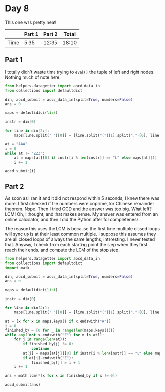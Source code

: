 # Day 8
This one was pretty neat!

|      | Part 1 | Part 2 | Total |
|------|--------|--------|-------|
| Time | 5:35   | 12:35  | 18:10 |

## Part 1
I totally didn't waste time trying to `eval()` the tuple of left and right nodes. Nothing much of note here.
```python
from helpers.datagetter import aocd_data_in
from collections import defaultdict

din, aocd_submit = aocd_data_in(split=True, numbers=False)
ans = 0

maps = defaultdict(list)

instr = din[0]

for line in din[2:]:
    maps[line.split(" ")[0]] = [line.split("(")[1].split(",")[0], line.split(", ")[1].split(")")[0]]

at = "AAA"
i = 0
while at != "ZZZ":
    at = maps[at][0] if instr[i % len(instr)] == "L" else maps[at][1]
    i += 1

aocd_submit(i)
```

## Part 2
As soon as I ran it and it did not respond within 5 seconds, I knew there was more. I first checked if the numbers were coprime, for Chinese remainder theorem. Nope. Then I tried GCD and the answer was too big. What left? LCM! Oh, I thought, and that makes sense. My answer was entered from an online calculator, and then I did the Python after for completeness. 

The reason this uses the LCM is because the first time multiple closed loops will sync up is at their least common multiple. I suppose this assumes they are all closed loops of always the same lengths, interesting. I never tested that. Anyway, I check from each starting point the step when they first reach their ends, and compute the LCM of the stop step.
```python
from helpers.datagetter import aocd_data_in
from collections import defaultdict
import math

din, aocd_submit = aocd_data_in(split=True, numbers=False)
ans = 0

maps = defaultdict(list)

instr = din[0]

for line in din[2:]:
    maps[line.split(" ")[0]] = [line.split("(")[1].split(",")[0], line.split(", ")[1].split(")")[0]]

at = [x for x in maps.keys() if x.endswith("A")]
i = 0
finished_by = [0 for _ in range(len(maps.keys()))]
while any([not x.endswith("Z") for x in at]):
    for j in range(len(at)):
        if finished_by[j] != 0:
            continue
        at[j] = maps[at[j]][0] if instr[i % len(instr)] == "L" else maps[at[j]][1]
        if at[j].endswith("Z"):
            finished_by[j] = i + 1
    i += 1

ans = math.lcm(*[x for x in finished_by if x != 0])

aocd_submit(ans)
```